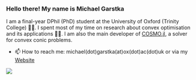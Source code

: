 ### Hello there! My name is Michael Garstka 
I am a final-year DPhil (PhD) student at the University of Oxford (Trinity College) 👨‍🎓.
I spent most of my time on research about convex optimisation and its applications 👨‍💻. I am also the main developer of [COSMO.jl](https://github.com/oxfordcontrol/COSMO.jl), a solver for convex conic problems.



- 📫 How to reach me: michael(dot)garstka(at)ox(dot)ac(dot)uk or via my [Website](https://migarstka.com)

![](https://komarev.com/ghpvc/?username=migarstka)
